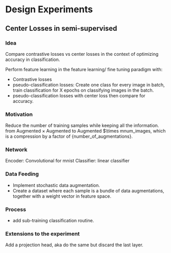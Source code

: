 # Design Experiments
## Center Losses in semi-supervised
### Idea
Compare contrastive losses vs center losses in the context of optimizing accuracy in classification.

Perform feature learning in the feature learning/ fine tuning paradigm with:
 - Contrastive losses
 - pseudo-classification losses: Create one class for every image in batch, train classification for X epochs on
 classifying images in the batch.
 - pseudo-classification losses with center loss
 then compare for accuracy.
 
 ### Motivation
 Reduce the number of training samples while keeping all the information. from Augmented $\times$ Augmented to Augmented $\times mnum_images,
 which is a compression by a factor of {number_of_augmentations}.
 ### Network
 Encoder: Convolutional for mnist
 Classifier: linear classifier
 
 ### Data Feeding
 - Implement stochastic data augmentation.
 - Create a dataset where each sample is a bundle of data augmentations, together with a weight vector in feature space.
 
 ### Process
 - add sub-training classification routine.
 
 ### Extensions to the experiment
 Add a projection head, aka do the same but discard the last layer.